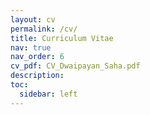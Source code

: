```yaml
---
layout: cv
permalink: /cv/
title: Curriculum Vitae
nav: true
nav_order: 6
cv_pdf: CV_Dwaipayan_Saha.pdf
description: 
toc:
  sidebar: left
---
```

